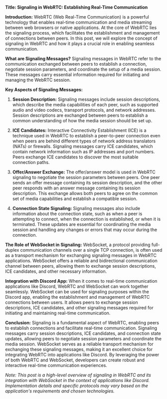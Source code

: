 **Title: Signaling in WebRTC: Establishing Real-Time Communication**

**Introduction:**
WebRTC (Web Real-Time Communication) is a powerful technology that enables real-time communication and media streaming between web browsers or native applications. At the core of WebRTC lies the signaling process, which facilitates the establishment and management of connections between peers. In this post, we will explore the concept of signaling in WebRTC and how it plays a crucial role in enabling seamless communication.

**What are Signaling Messages?**
Signaling messages in WebRTC refer to the communication exchanged between peers to establish a connection, negotiate session parameters, and coordinate the setup of a media session. These messages carry essential information required for initiating and managing the WebRTC session.

**Key Aspects of Signaling Messages:**
1. **Session Description:** Signaling messages include session descriptions, which describe the media capabilities of each peer, such as supported audio and video codecs, transport protocols, and network addresses. Session descriptions are exchanged between peers to establish a common understanding of how the media session should be set up.

2. **ICE Candidates:** Interactive Connectivity Establishment (ICE) is a technique used in WebRTC to establish a peer-to-peer connection even when peers are behind different types of network address translators (NATs) or firewalls. Signaling messages carry ICE candidates, which contain network information such as IP addresses and port numbers. Peers exchange ICE candidates to discover the most suitable connection paths.

3. **Offer/Answer Exchange:** The offer/answer model is used in WebRTC signaling to negotiate the session parameters between peers. One peer sends an offer message containing its session description, and the other peer responds with an answer message containing its session description. This exchange allows both peers to agree on the common set of media capabilities and establish a compatible session.

4. **Connection State Signaling:** Signaling messages also include information about the connection state, such as when a peer is attempting to connect, when the connection is established, or when it is terminated. These updates are essential for coordinating the media session and handling any changes or errors that may occur during the connection.

**The Role of WebSocket in Signaling:**
WebSocket, a protocol providing full-duplex communication channels over a single TCP connection, is often used as a transport mechanism for exchanging signaling messages in WebRTC applications. WebSocket offers a reliable and bidirectional communication channel between peers, allowing them to exchange session descriptions, ICE candidates, and other necessary information.

**Integration with Discord App:**
When it comes to real-time communication applications like Discord, WebRTC and WebSocket can work together seamlessly. WebSocket can be used for signaling purposes within the Discord app, enabling the establishment and management of WebRTC connections between users. It allows peers to exchange session descriptions, ICE candidates, and other signaling messages required for initiating and maintaining real-time communication.

**Conclusion:**
Signaling is a fundamental aspect of WebRTC, enabling peers to establish connections and facilitate real-time communication. Signaling messages carry session descriptions, ICE candidates, and connection state updates, allowing peers to negotiate session parameters and coordinate the media session. WebSocket serves as a reliable transport mechanism for exchanging these signaling messages, making it an excellent choice for integrating WebRTC into applications like Discord. By leveraging the power of both WebRTC and WebSocket, developers can create robust and interactive real-time communication experiences.

*Note: This post is a high-level overview of signaling in WebRTC and its integration with WebSocket in the context of applications like Discord. Implementation details and specific protocols may vary based on the application's requirements and chosen technologies.*
